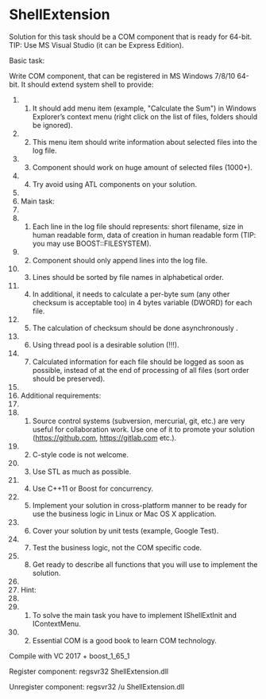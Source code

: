# ShellExtension

Solution for this task should be a COM component that is ready for 64-bit. 
TIP: Use MS Visual Studio (it can be Express Edition).

Basic task:

Write COM component, that can be registered in MS Windows 7/8/10 64-bit. It should extend system shell to provide:
1.	1.	It should add menu item (example, "Calculate the Sum") in Windows Explorer’s context menu (right click on the list of files, folders should be ignored).
2.	2.	This menu item should write information about selected files into the log file.
3.	3.	Component should work on huge amount of selected files (1000+).
4.	4.	Try avoid using ATL components on your solution.
5.	
6.	Main task:
7.	
1.	1.	Each line in the log file should represents: short filename, size in human readable form, data of creation in human readable form (TIP: you may use BOOST::FILESYSTEM).
2.	2.	Component should only append lines into the log file.
3.	3.	Lines should be sorted by file names in alphabetical order.
4.	4.	In additional, it needs to calculate a per-byte sum (any other checksum is acceptable too) in 4 bytes variable (DWORD) for each file.
5.	5.	The calculation of checksum should be done asynchronously .
6.	6.	Using thread pool is a desirable solution (!!!).
7.	7.	Calculated information for each file should be logged as soon as possible, instead of at the end of processing of all files (sort order should be preserved).
8.	
9.	Additional requirements:
10.	
1.	1.	Source control systems (subversion, mercurial, git, etc.) are very useful for collaboration work. Use one of it to promote your solution (https://github.com, https://gitlab.com etc.).
2.	2.	C-style code is not welcome.
3.	3.	Use STL as much as possible.
4.	4.	Use C++11 or Boost for concurrency.
5.	5.	Implement your solution in cross-platform manner to be ready for use the business logic in Linux or Mac OS X application.
6.	6.	Cover your solution by unit tests (example, Google Test).
7.	7.	Test the business logic, not the COM specific code.
8.	8.	Get ready to describe all functions that you will use to implement the solution.
9.	
10.	Hint:
11.	
1.	1.	To solve the main task you have to implement IShellExtInit and IContextMenu.
2.	2.	Essential COM is a good book to learn COM technology.

Compile with VC 2017 + boost_1_65_1

Register component: regsvr32 ShellExtension.dll

Unregister component: regsvr32 /u ShellExtension.dll